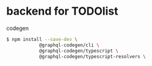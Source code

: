 # backend for TODOlist

codegen

```sh
$ npm install --save-dev \
            @graphql-codegen/cli \
            @graphql-codegen/typescript \
            @graphql-codegen/typescript-resolvers \
```